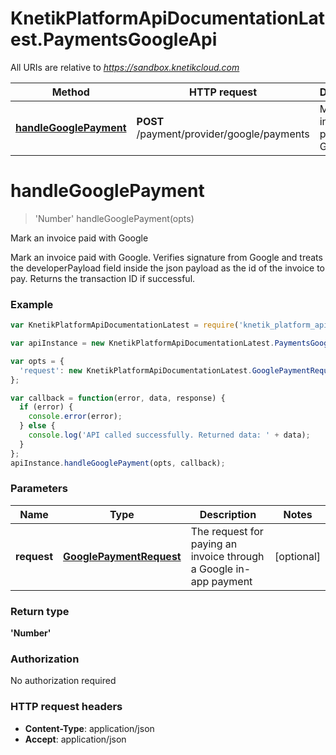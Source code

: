 # KnetikPlatformApiDocumentationLatest.PaymentsGoogleApi

All URIs are relative to *https://sandbox.knetikcloud.com*

Method | HTTP request | Description
------------- | ------------- | -------------
[**handleGooglePayment**](PaymentsGoogleApi.md#handleGooglePayment) | **POST** /payment/provider/google/payments | Mark an invoice paid with Google


<a name="handleGooglePayment"></a>
# **handleGooglePayment**
> &#39;Number&#39; handleGooglePayment(opts)

Mark an invoice paid with Google

Mark an invoice paid with Google. Verifies signature from Google and treats the developerPayload field inside the json payload as the id of the invoice to pay. Returns the transaction ID if successful.

### Example
```javascript
var KnetikPlatformApiDocumentationLatest = require('knetik_platform_api_documentation_latest');

var apiInstance = new KnetikPlatformApiDocumentationLatest.PaymentsGoogleApi();

var opts = { 
  'request': new KnetikPlatformApiDocumentationLatest.GooglePaymentRequest() // GooglePaymentRequest | The request for paying an invoice through a Google in-app payment
};

var callback = function(error, data, response) {
  if (error) {
    console.error(error);
  } else {
    console.log('API called successfully. Returned data: ' + data);
  }
};
apiInstance.handleGooglePayment(opts, callback);
```

### Parameters

Name | Type | Description  | Notes
------------- | ------------- | ------------- | -------------
 **request** | [**GooglePaymentRequest**](GooglePaymentRequest.md)| The request for paying an invoice through a Google in-app payment | [optional] 

### Return type

**&#39;Number&#39;**

### Authorization

No authorization required

### HTTP request headers

 - **Content-Type**: application/json
 - **Accept**: application/json

